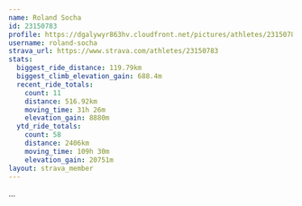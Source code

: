 ```yaml
---
name: Roland Socha
id: 23150783
profile: https://dgalywyr863hv.cloudfront.net/pictures/athletes/23150783/14745672/4/large.jpg
username: roland-socha
strava_url: https://www.strava.com/athletes/23150783
stats:
  biggest_ride_distance: 119.79km
  biggest_climb_elevation_gain: 688.4m
  recent_ride_totals:
    count: 11
    distance: 516.92km
    moving_time: 31h 26m
    elevation_gain: 8880m
  ytd_ride_totals:
    count: 58
    distance: 2406km
    moving_time: 109h 30m
    elevation_gain: 20751m
layout: strava_member
--- 
```

...
